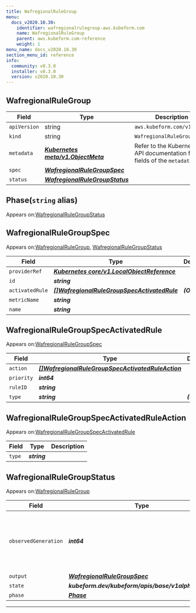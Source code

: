 ```yaml
---
title: WafregionalRuleGroup
menu:
  docs_v2020.10.30:
    identifier: wafregionalrulegroup-aws.kubeform.com
    name: WafregionalRuleGroup
    parent: aws.kubeform.com-reference
    weight: 1
menu_name: docs_v2020.10.30
section_menu_id: reference
info:
  community: v0.3.0
  installer: v0.3.0
  version: v2020.10.30
---
```


## WafregionalRuleGroup
| Field | Type | Description |
| ------ | ----- | ----------- |
| `apiVersion` | string | `aws.kubeform.com/v1alpha1` |
|    `kind` | string | `WafregionalRuleGroup` |
| `metadata` | ***[Kubernetes meta/v1.ObjectMeta](https://v1-18.docs.kubernetes.io/docs/reference/generated/kubernetes-api/v1.18/#objectmeta-v1-meta)***|Refer to the Kubernetes API documentation for the fields of the `metadata` field.|
| `spec` | ***[WafregionalRuleGroupSpec](#wafregionalrulegroupspec)***||
| `status` | ***[WafregionalRuleGroupStatus](#wafregionalrulegroupstatus)***||
## Phase(`string` alias)

Appears on:[WafregionalRuleGroupStatus](#wafregionalrulegroupstatus)

## WafregionalRuleGroupSpec

Appears on:[WafregionalRuleGroup](#wafregionalrulegroup), [WafregionalRuleGroupStatus](#wafregionalrulegroupstatus)

| Field | Type | Description |
| ------ | ----- | ----------- |
| `providerRef` | ***[Kubernetes core/v1.LocalObjectReference](https://v1-18.docs.kubernetes.io/docs/reference/generated/kubernetes-api/v1.18/#localobjectreference-v1-core)***||
| `id` | ***string***||
| `activatedRule` | ***[[]WafregionalRuleGroupSpecActivatedRule](#wafregionalrulegroupspecactivatedrule)***| ***(Optional)*** |
| `metricName` | ***string***||
| `name` | ***string***||
## WafregionalRuleGroupSpecActivatedRule

Appears on:[WafregionalRuleGroupSpec](#wafregionalrulegroupspec)

| Field | Type | Description |
| ------ | ----- | ----------- |
| `action` | ***[[]WafregionalRuleGroupSpecActivatedRuleAction](#wafregionalrulegroupspecactivatedruleaction)***||
| `priority` | ***int64***||
| `ruleID` | ***string***||
| `type` | ***string***| ***(Optional)*** |
## WafregionalRuleGroupSpecActivatedRuleAction

Appears on:[WafregionalRuleGroupSpecActivatedRule](#wafregionalrulegroupspecactivatedrule)

| Field | Type | Description |
| ------ | ----- | ----------- |
| `type` | ***string***||
## WafregionalRuleGroupStatus

Appears on:[WafregionalRuleGroup](#wafregionalrulegroup)

| Field | Type | Description |
| ------ | ----- | ----------- |
| `observedGeneration` | ***int64***| ***(Optional)*** Resource generation, which is updated on mutation by the API Server.|
| `output` | ***[WafregionalRuleGroupSpec](#wafregionalrulegroupspec)***| ***(Optional)*** |
| `state` | ***kubeform.dev/kubeform/apis/base/v1alpha1.State***| ***(Optional)*** |
| `phase` | ***[Phase](#phase)***| ***(Optional)*** |
---
